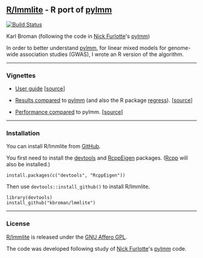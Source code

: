 ## [R/lmmlite](http://kbroman.org/lmmlite) - R port of [pylmm](https://github.com/nickFurlotte/pylmm)

[![Build Status](https://travis-ci.org/kbroman/lmmlite.svg?branch=master)](https://travis-ci.org/kbroman/lmmlite)

Karl Broman (following the code in
[Nick Furlotte](http://whatmind.com)'s [pylmm](https://github.com/nickFurlotte/pylmm))

In order to better understand [pylmm](https://github.com/nickFurlotte/pylmm),
for linear mixed models for genome-wide association studies
(GWAS), I wrote an R version of the algorithm.

---

### Vignettes

- [User guide](http://kbroman.org/lmmlite/assets/lmmlite.html)
  [[source](https://github.com/kbroman/lmmlite/blob/master/vignettes/lmmlite.Rmd)]

- [Results compared](http://kbroman.org/lmmlite/assets/compare2pylmm.html)
  to [pylmm](https://github.com/nickFurlotte/pylmm) (and also the R package
  [regress](https://cran.r-project.org/web/packages/regress/)).
  [[source](https://github.com/kbroman/lmmlite/blob/gh-pages/assets/compare2pylmm.Rmd)]

- [Performance compared](http://kbroman.org/lmmlite/assets/performance.html)
  to pylmm.
  [[source](https://github.com/kbroman/lmmlite/blob/gh-pages/assets/performance.Rmd)]


---

### Installation

You can install R/lmmlite from
[GitHub](https://github.com/kbroman/lmmlite).

You first need to install the
[devtools](https://github.com/hadley/devtools)
and [RcppEigen](https://github.com/RcppCore/RcppEigen) packages.
([Rcpp](https://github.com/RcppCore/Rcpp) will also be installed.)

    install.packages(c("devtools", "RcppEigen"))

Then use `devtools::install_github()` to install R/lmmlite.

    library(devtools)
    install_github("kbroman/lmmlite")

---

### License

[R/lmmlite](https://github.com/kbroman/lmmlite) is released under the
[GNU Affero GPL](https://www.gnu.org/licenses/why-affero-gpl.html).

The code was developed following study of [Nick Furlotte](http://whatmind.com)'s
[pylmm](https://github.com/nickFurlotte/pylmm) code.
